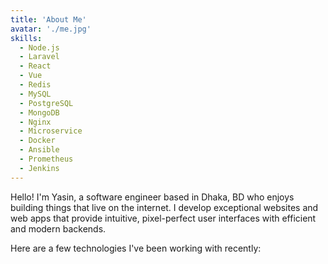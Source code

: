 ```yaml
---
title: 'About Me'
avatar: './me.jpg'
skills:
  - Node.js
  - Laravel
  - React
  - Vue
  - Redis
  - MySQL
  - PostgreSQL
  - MongoDB
  - Nginx
  - Microservice
  - Docker
  - Ansible
  - Prometheus
  - Jenkins
---
```


Hello! I'm Yasin, a software engineer based in Dhaka, BD who enjoys building things that live on the internet. I develop exceptional websites and web apps that provide intuitive, pixel-perfect user interfaces with efficient and modern backends.

Here are a few technologies I've been working with recently:
